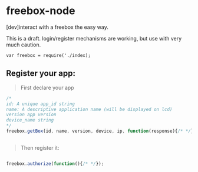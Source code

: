 # freebox-node
[dev]interact with a freebox the easy way.

This is a draft. login/register mechanisms are working, but use with very much caution. 

```var freebox = require('./index);```
## Register your app:
>First declare your app
```javascript
/*
id: A unique app_id string
name: A descriptive application name (will be displayed on lcd)
version app version
device_name string
*/
freebox.getBox(id, name, version, device, ip, function(response){/* */});
 
```
>Then register it:
```javascript

freebox.authorize(function(){/* */});

```
